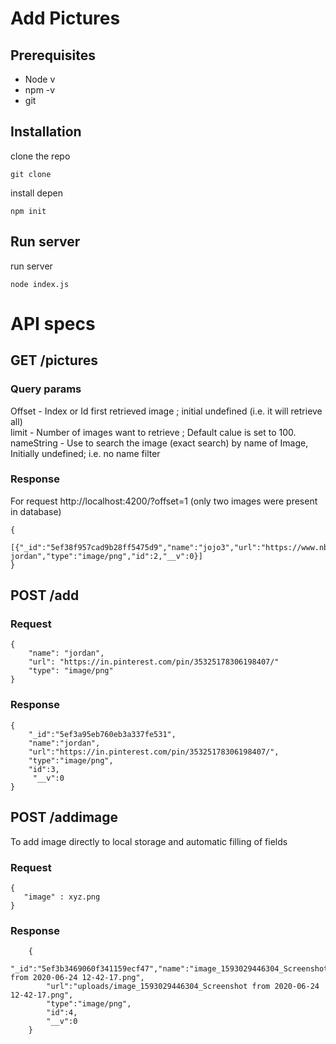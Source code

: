 # Add Pictures

## Prerequisites

- Node v
- npm -v
- git

## Installation

clone the repo

```
git clone
```

install depen

```
npm init
```

## Run server

run server

```
node index.js
```

# API specs

## GET /pictures

### Query params

Offset - Index or Id first retrieved image ; initial undefined (i.e. it will retrieve all)  
 limit - Number of images want to retrieve ; Default calue is set to 100.  
 nameString - Use to search the image (exact search) by name of Image, Initially undefined; i.e. no name filter

### Response

For request http://localhost:4200/?offset=1 (only two images were present in database)

```
{
    [{"_id":"5ef38f957cad9b28ff5475d9","name":"jojo3","url":"https://www.nba.com/history/legends/profiles/michael-jordan","type":"image/png","id":2,"__v":0}]
}
```

## POST /add

### Request

```
{
    "name": "jordan",
    "url": "https://in.pinterest.com/pin/35325178306198407/"
    "type": "image/png"
}
```

### Response

```
{
    "_id":"5ef3a95eb760eb3a337fe531",
    "name":"jordan",
    "url":"https://in.pinterest.com/pin/35325178306198407/",
    "type":"image/png",
    "id":3,
     "__v":0
}
```

## POST /addimage

To add image directly to local storage and automatic filling of fields

### Request

```
{
   "image" : xyz.png
}
```

### Response

```
    {
        "_id":"5ef3b3469060f341159ecf47","name":"image_1593029446304_Screenshot from 2020-06-24 12-42-17.png",
        "url":"uploads/image_1593029446304_Screenshot from 2020-06-24 12-42-17.png",
        "type":"image/png",
        "id":4,
        "__v":0
    }


```
